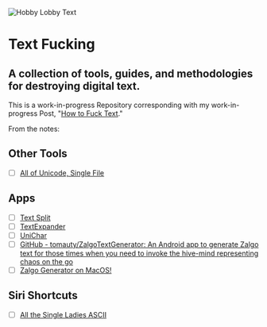 ![Hobby Lobby Text](https://i.snap.as/UIAqE00u.jpg)

# Text Fucking

## A collection of tools, guides, and methodologies for destroying digital text.

This is a work-in-progress Repository corresponding with my work-in-progress Post, "[How to Fuck Text](https://github.com/extratone/bilge/issues/222)."

From the notes:

## Other Tools
- [ ] [All of Unicode, Single File](https://davidblue.wtf/tools/unicode.pdf)

## Apps

- [ ] [Text Split](https://apps.apple.com/us/app/text-split/id1547206241)
- [ ] [TextExpander](https://apps.apple.com/us/app/textexpander-keyboard/id1075927186)
- [ ] [UniChar](https://apps.apple.com/us/app/unichar-unicode-keyboard/id880811847)
- [ ] [GitHub - tomauty/ZalgoTextGenerator: An Android app to generate Zalgo text for those times when you need to invoke the hive-mind representing chaos on the go](https://github.com/tomauty/ZalgoTextGenerator)
- [ ] [Zalgo Generator on MacOS!](https://apps.apple.com/us/app/zalgo-generator/id1304137527)

## Siri Shortcuts
- [ ] [All the Single Ladies ASCII](https://www.icloud.com/shortcuts/51392bf23f104b93baf72000955ed334)